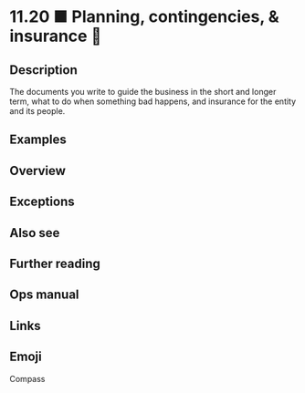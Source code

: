 # 11.20 ■ Planning, contingencies, & insurance 🧭

## Description

The documents you write to guide the business in the short and longer term, what to do when something bad happens, and insurance for the entity and its people.

## Examples

## Overview

## Exceptions

## Also see

## Further reading

## Ops manual

## Links

## Emoji

Compass

